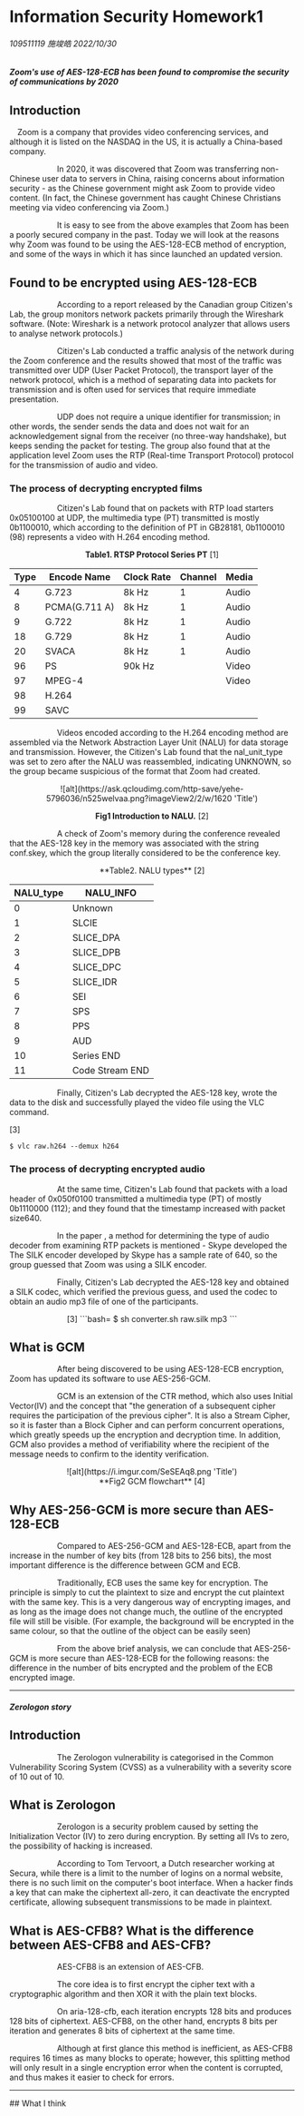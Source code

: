 # Information Security Homework1

###### 109511119 施竣皓 2022/10/30

<!--*Zoom 於 2020 年時被發現使用 AES-128-ECB 使得通訊的安全性低落*-->
#### *Zoom's use of AES-128-ECB has been found to compromise the security of communications by 2020*

## Introduction
<!--Zoom是一個提供視訊會議服務的公司，雖然他已經在美國NASDAQ上市，但其實他是一間位於中國的企業。

2020年，有人發現Zoom會把非中國的用戶資料傳到設立在中國的伺服器，這不禁讓人們擔心資訊安全——由於中國的政府可能會要求Zoom提供影像內容。（事實上，中國政府也曾透過Zoom視訊會議，抓到透過視訊會議集會的中國基督教徒。）

從上述的例子中我們不難看出Zoom在過往是一間對資訊安全保護不佳的公司。而今天我們將探討的是，Zoom被發現使用AES-128-ECB方法加密的緣由，以及後面他推出更新版的一些做法。-->
&emsp;Zoom is a company that provides video conferencing services, and although it is listed on the NASDAQ in the US, it is actually a China-based company.

&emsp;&emsp;&emsp;&emsp;&emsp;&emsp;In 2020, it was discovered that Zoom was transferring non-Chinese user data to servers in China, raising concerns about information security - as the Chinese government might ask Zoom to provide video content. (In fact, the Chinese government has caught Chinese Christians meeting via video conferencing via Zoom.)

&emsp;&emsp;&emsp;&emsp;&emsp;&emsp;It is easy to see from the above examples that Zoom has been a poorly secured company in the past. Today we will look at the reasons why Zoom was found to be using the AES-128-ECB method of encryption, and some of the ways in which it has since launched an updated version.




## Found to be encrypted using AES-128-ECB 

<!--## 如何被發現是採用 AES-128-ECB-->
&emsp;&emsp;&emsp;&emsp;&emsp;&emsp;According to a report released by the Canadian group Citizen's Lab, the group monitors network packets primarily through the Wireshark software. (Note: Wireshark is a network protocol analyzer that allows users to analyse network protocols.)

&emsp;&emsp;&emsp;&emsp;&emsp;&emsp;Citizen's Lab conducted a traffic analysis of the network during the Zoom conference and the results showed that most of the traffic was transmitted over UDP (User Packet Protocol), the transport layer of the network protocol, which is a method of separating data into packets for transmission and is often used for services that require immediate presentation. 

&emsp;&emsp;&emsp;&emsp;&emsp;&emsp;UDP does not require a unique identifier for transmission; in other words, the sender sends the data and does not wait for an acknowledgement signal from the receiver (no three-way handshake), but keeps sending the packet for testing. The group also found that at the application level Zoom uses the RTP (Real-time Transport Protocol) protocol for the transmission of audio and video.

<!--根據加拿大團體“Citizen's Lab”釋出的報告，該團體主要透過Wireshark軟體進監管網路的封包。(註：Wireshark是一個網路協議的分析儀，使用者可以透過這個軟體進行網路協議的分析。)

Citizen's Lab 在Zoom的會議期間，進行了網路的流量分析，結果顯示大多數流量是經過UDP傳輸。UDP（用戶資料包協定）屬於網路協定中的傳輸層，該協定是將資料分隔成封包再傳輸的一種方法，通常用於需要即時呈現的服務。此種方法不需要唯一識別碼就能進行傳輸；換言之發送端送出資料後，不會等待接收端的確認訊號（不進行三向交握），會一直發送封包測試。而同時，該團體也發現在應用層Zoom使用了RTP(Real-time Transport Protocol)協定來傳輸音訊和影片。-->

### The process of decrypting encrypted films
<!--###破解加密影片的過程-->
&emsp;&emsp;&emsp;&emsp;&emsp;&emsp;Citizen's Lab found that on packets with RTP load starters 0x05100100 at UDP, the multimedia type (PT) transmitted is mostly 0b1100010, which according to the definition of PT in GB28181, 0b1100010 (98) represents a video with H.264 encoding method.
<center>


**Table1. RTSP Protocol Series PT**  [1]


| **Type** | **Encode Name** | **Clock Rate** | **Channel** | **Media** | 
|----------|-----------------|----------------|-------------|-----------|
| 4        | G.723           | 8k Hz          | 1           | Audio     |               |      |               |      |               |
| 8        | PCMA(G.711 A)   | 8k Hz          | 1           | Audio     |               |      |               |      |               |
| 9        | G.722           | 8k Hz          | 1           | Audio     |               |      |               |      |               |
| 18       | G.729           | 8k Hz          | 1           | Audio     |               |      |               |      |               |
| 20       | SVACA           | 8k Hz          | 1           | Audio     |               |      |               |      |               |
| 96       | PS              | 90k Hz         |             | Video     |               |      |               |      |               |
| 97       | MPEG-4          |                |             | Video     |               |      |               |      |               |
| 98       | H.264           |                |             |           |               |      |               |      |               |
| 99       | SAVC            |                |             |           |               |      |               |      |               |
</center>


&emsp;&emsp;&emsp;&emsp;&emsp;&emsp;Videos encoded according to the H.264 encoding method are assembled via the Network Abstraction Layer Unit (NALU) for data storage and transmission. However, the Citizen's Lab found that the nal_unit_type was set to zero after the NALU was reassembled, indicating UNKNOWN, so the group became suspicious of the format that Zoom had created.

<div STYLE="page-break-after: always;"></div>

<center>
![alt](https://ask.qcloudimg.com/http-save/yehe-5796036/n525welvaa.png?imageView2/2/w/1620 'Title')

**Fig1 Introduction to NALU.** [2]</center>

&emsp;&emsp;&emsp;&emsp;&emsp;&emsp;A check of Zoom's memory during the conference revealed that the AES-128 key in the memory was associated with the string conf.skey, which the group literally considered to be the conference key.


<center>**Table2. NALU types**  [2]</center>

<center>

| **NALU_type** | **NALU_INFO** |
|-----------|-----------------|
| 0         | Unknown         |
| 1         | SLCIE           |
| 2         | SLICE_DPA       |
| 3         | SLICE_DPB       |
| 4         | SLICE_DPC       |
| 5         | SLICE_IDR       |
| 6         | SEI             |
| 7         | SPS             |
| 8         | PPS             |
| 9         | AUD             |
| 10        | Series END      |
| 11        | Code Stream END |
</center>





&emsp;&emsp;&emsp;&emsp;&emsp;&emsp;Finally, Citizen's Lab decrypted the AES-128 key, wrote the data to the disk and successfully played the video file using the VLC command.

<!--Citizen's Lab在UDP發現了RTP負載開頭為0x05100100的封包上，其傳輸的多媒體型別（PT）大多為0b1100010，根據GB28181中對PT的定義，0b1100010（98）代表的是H.264編碼方法的影片。


table10 RTSP協議系列 PT https://www.gushiciku.cn/pl/ptRK/zh-tw
根據H.264編碼方法的影片會通過Network Abstraction Layer Unit (NALU) 組成，以便進行數據的存儲與傳輸。然而Citizen's Lab在重組NALU後發現其型別值（nal_unit_type）皆被設置為零，表示為UNKNOWN，因此該團體便開始懷疑Zoom所訂製的格式。

fig1 NALU介紹 https://cloud.tencent.com/developer/article/1746993
table1 NALU類型 https://cloud.tencent.com/developer/article/1746993
在會議期間對Zoom記憶體的檢查結果顯示，內存中的AES-128密鑰與字串conf.skey相關，從字面上來說，該團體認為他是會議室金鑰（Conference Key）。

最後，Citizen's Lab透過AES-128金鑰進行解密，將資料寫入磁碟，並用VLC指令成功播放影片檔案。-->

[3] 
```bash=
$ vlc raw.h264 --demux h264
```



### The process of decrypting encrypted audio

<!--###破解加密音訊的過程-->
&emsp;&emsp;&emsp;&emsp;&emsp;&emsp;At the same time, Citizen's Lab found that packets with a load header of 0x050f0100 transmitted a multimedia type (PT) of mostly 0b1110000 (112); and they found that the timestamp increased with packet size640.

&emsp;&emsp;&emsp;&emsp;&emsp;&emsp;In the paper <Fast RTP Detection and Codecs Classifification in Internet Traffiffic>, a method for determining the type of audio decoder from examining RTP packets is mentioned - Skype developed the The SILK encoder developed by Skype has a sample rate of 640, so the group guessed that Zoom was using a SILK encoder.

&emsp;&emsp;&emsp;&emsp;&emsp;&emsp;Finally, Citizen's Lab decrypted the AES-128 key and obtained a SILK codec, which verified the previous guess, and used the codec to obtain an audio mp3 file of one of the participants.

<!--同時，Citizen's Lab發現了負載開頭為0x050f0100的封包上，其傳輸的多媒體型別（PT）大多為0b1110000（112）；並且他們發現時間戳隨著封包增加而增加640。

在<Fast RTP Detection and Codecs Classifification in Internet Traffiffic>這篇論文中，提到了從檢視RTP封包來判斷音訊解碼器型別的方法——Skype開發的SILK編碼器取樣率為640，因此該團體猜測Zoom使用了SILK編碼器。

最後，Citizen's Lab透過AES-128金鑰進行解密，得到了一個SILK的編碼器，驗證了之前的猜想，並透過該編碼器得到一個參與者的音訊mp3檔案。-->


<center>[3]  ```bash=
$ sh converter.sh raw.silk mp3
```</center>

<div STYLE="page-break-after: always;"></div>

## What is GCM
<!--在被發現使用AES-128-ECB加密後，Zoom隨即更新的軟體的加密，採用了AES-256-GCM。那什麼是GCM呢？

GCM則是基於CTR方法做延伸，一樣使用到了Initial Vector(IV)和「後一組的密碼生成需要前一組的密文參與」的概念。同時，他是一個Stream Cipher，因此執行速度比Block Cipher還要快，可以進行併行運算，大大加快加密解密的時間。此外，GCM也提供了可驗證性的方法，信息的接收者需要確認到身份的驗證。-->
&emsp;&emsp;&emsp;&emsp;&emsp;&emsp;After being discovered to be using AES-128-ECB encryption, Zoom has updated its software to use AES-256-GCM.

&emsp;&emsp;&emsp;&emsp;&emsp;&emsp;GCM is an extension of the CTR method, which also uses Initial Vector(IV) and the concept that "the generation of a subsequent cipher requires the participation of the previous cipher". It is also a Stream Cipher, so it is faster than a Block Cipher and can perform concurrent operations, which greatly speeds up the encryption and decryption time. In addition, GCM also provides a method of verifiability where the recipient of the message needs to confirm to the identity verification.


<center> ![alt](https://i.imgur.com/SeSEAq8.png 'Title') </center>
<center>  **Fig2 GCM flowchart**  [4] </center>

## Why AES-256-GCM is more secure than AES-128-ECB
<!--## 為什麼 AES-256-GCM 比 AES-128-ECB 安全-->
&emsp;&emsp;&emsp;&emsp;&emsp;&emsp;Compared to AES-256-GCM and AES-128-ECB, apart from the increase in the number of key bits (from 128 bits to 256 bits), the most important difference is the difference between GCM and ECB.

&emsp;&emsp;&emsp;&emsp;&emsp;&emsp;Traditionally, ECB uses the same key for encryption. The principle is simply to cut the plaintext to size and encrypt the cut plaintext with the same key. This is a very dangerous way of encrypting images, and as long as the image does not change much, the outline of the encrypted file will still be visible. (For example, the background will be encrypted in the same colour, so that the outline of the object can be easily seen)

&emsp;&emsp;&emsp;&emsp;&emsp;&emsp;From the above brief analysis, we can conclude that AES-256-GCM is more secure than AES-128-ECB for the following reasons: the difference in the number of bits encrypted and the problem of the ECB encrypted image.

<!--AES-256-GCM 和 AES-128-ECB相比之下，除了金鑰位元數的提升（從128 bits提升到256 bits），最重要的是GCM和ECB的不同之處。

傳統上的使用的ECB，是使用相同的Key進行加密，其原理只是將明文按照大小進行切割，再用同樣的金鑰加密這些切割好的明文。這種方式的加密對於影像的加密非常危險，只要影像變化不大，加密過後的檔案基本上還是可以看出他的輪廓。（舉個例子，背景會被加密為同一顏色，就能輕易地看出物體的輪廓）

fig3 (a) original (b) ECB (c) 有IV原理的加密模式

通過以上的簡單分析，我們可以得出AES-256-GCM 比 AES-128-ECB 安全的理由：加密位元數的差異 以及 ECB加密影像的問題。-->


***
<div STYLE="page-break-after: always;"></div>

#### *Zerologon story*

## Introduction
&emsp;&emsp;&emsp;&emsp;&emsp;&emsp;The Zerologon vulnerability is categorised in the Common Vulnerability Scoring System (CVSS) as a vulnerability with a severity score of 10 out of 10.
<!--Zerologon 漏洞在 Common Vulnerability Scoring System (CVSS) 的評分被歸類為嚴重性達到滿分 10 分的漏洞。-->

## What is Zerologon
<!--Zerologon 是在加密時候將初始化向量 (Initialization Vector，簡稱 IV) 都設為零，所引發的安全問題。由於將IV都設為零，就導致了被駭客入侵的可能性增加。
根據一位在 Secura 工作的荷蘭研究員 Tom Tervoort 所述，雖然在一般網站上登入的次數是有限制的，但是電腦開機的登入介面卻沒有這樣的限制。當駭客發現一個可以使密文全零的金鑰，就能夠去停用加密的憑證，導致接下來的傳輸都能以明文的方式傳送。-->

&emsp;&emsp;&emsp;&emsp;&emsp;&emsp;Zerologon is a security problem caused by setting the Initialization Vector (IV) to zero during encryption. By setting all IVs to zero, the possibility of hacking is increased.

&emsp;&emsp;&emsp;&emsp;&emsp;&emsp;According to Tom Tervoort, a Dutch researcher working at Secura, while there is a limit to the number of logins on a normal website, there is no such limit on the computer's boot interface. When a hacker finds a key that can make the ciphertext all-zero, it can deactivate the encrypted certificate, allowing subsequent transmissions to be made in plaintext.

<!--## 何謂 AES-CFB8？ AES-CFB8 與課堂上的 AES-CFB 有何差別？-->
## What is AES-CFB8? What is the difference between AES-CFB8 and AES-CFB?
&emsp;&emsp;&emsp;&emsp;&emsp;&emsp;AES-CFB8 is an extension of AES-CFB.

&emsp;&emsp;&emsp;&emsp;&emsp;&emsp;The core idea is to first encrypt the cipher text with a cryptographic algorithm and then XOR it with the plain text blocks.

&emsp;&emsp;&emsp;&emsp;&emsp;&emsp;On aria-128-cfb, each iteration encrypts 128 bits and produces 128 bits of ciphertext. AES-CFB8, on the other hand, encrypts 8 bits per iteration and generates 8 bits of ciphertext at the same time.

&emsp;&emsp;&emsp;&emsp;&emsp;&emsp;Although at first glance this method is inefficient, as AES-CFB8 requires 16 times as many blocks to operate; however, this splitting method will only result in a single encryption error when the content is corrupted, and thus makes it easier to check for errors.

<!--AES-CFB8 是AES-CFB的一種延伸。

課堂上的 AES-CFB 是一種Block Cipher的加密方法，其核心想法是先把密文透過加密演算法加密，再與明文區塊做XOR運算。

在aria-128-cfb上，每一次的迭代會加密128個bits，同時產生128bits的密文。 AES-CFB8則代表每一次的迭代會加密8個bits，同時產生8bits的密文。

雖然乍看之下這樣的方法效率很低，AES-CFB8需要使用16倍的block來操作；然而當內容產生損壞，這樣分割的方法，只會導致一次的加密產生錯誤，因此反而能方便檢查有沒有出現錯誤。-->
***
<div STYLE="page-break-after: always;"></div>
## What I think
<!--這次的作業我覺得最有趣的地方在於理解Citizen's Lab破解的每個過程。為了理解Citizen's Lab報告所說明的一些專業術語，我也去看了很多型態識別碼的文件，也實際看了國外專家透過wireshark抓取封包來分析的一些影片。

我覺得這些東西的編碼與MIPS的編碼有異曲同工之妙，都在於制定好標準後，讓行業人員根據這樣的規範來進行開發。

最後，在上課之後理解了各種專業名詞後，也透過這次的作業開始慢慢看得懂一些跟資訊安全相關的新聞。很期待接下來的課程！
-->
&emsp;&emsp;&emsp;&emsp;&emsp;&emsp;The most interesting part of this assignment for me was to understand the process of the Citizen's Lab crack. In order to understand some of the terminology explained in the Citizen's Lab report, I also went through a lot of documentation on pattern recognition codes and actually watched some videos of foreign experts capturing packets through wireshark to analyse them.

&emsp;&emsp;&emsp;&emsp;&emsp;&emsp;I think the coding of these things is similar to the MIPS coding, in that they are all based on a standard that is developed for industry personnel to follow.

&emsp;&emsp;&emsp;&emsp;&emsp;&emsp;Finally, after understanding the terminology, I started to understand some of the news related to information security through this assignment. 

&emsp;&emsp;&emsp;&emsp;&emsp;&emsp;I am looking forward to the upcoming courses!

## Reference
[1] Reference: GB28181 Document : https://www.gushiciku.cn/pl/ptRK/zh-tw

[2] 音视频压缩：H264码流层次结构和NALU详解：https://ask.qcloudimg.com/http-save/yehe-5796036/n525welvaa.png?imageView2/2/w/1620

[3] Reference:Move Fast and Roll Your Own Crypto A Quick Look at the Confidentiality of Zoom Meetings:https://citizenlab.ca/2020/04/move-fast-roll-your-own-crypto-a-quick-look-at-the-confidentiality-of-zoom-meetings/

[4]  加密演算法要注意的加密模式 : https://ithelp.ithome.com.tw/articles/10249953

